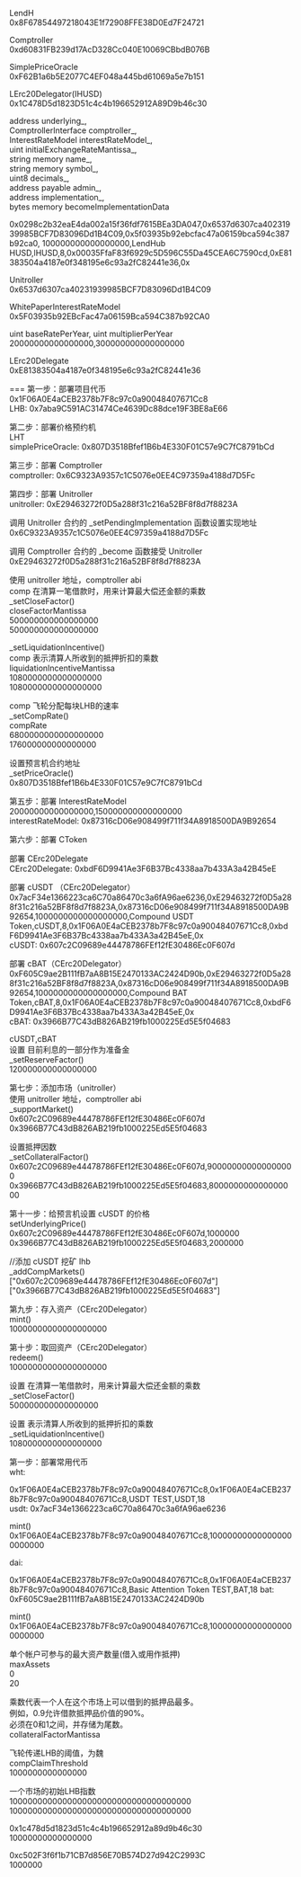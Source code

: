 LendH  
0x8F67854497218043E1f72908FFE38D0Ed7F24721

Comptroller  
0xd60831FB239d17AcD328Cc040E10069CBbdB076B

SimplePriceOracle  
0xF62B1a6b5E2077C4EF048a445bd61069a5e7b151

LErc20Delegator(IHUSD)    
0x1C478D5d1823D51c4c4b196652912A89D9b46c30

address underlying_,  
ComptrollerInterface comptroller_,  
InterestRateModel interestRateModel_,  
uint initialExchangeRateMantissa_,  
string memory name_,  
string memory symbol_,  
uint8 decimals_,  
address payable admin_,  
address implementation_,  
bytes memory becomeImplementationData

0x0298c2b32eaE4da002a15f36fdf7615BEa3DA047,0x6537d6307ca40231939985BCF7D83096Dd1B4C09,0x5f03935b92ebcfac47a06159bca594c387b92ca0,
100000000000000000,LendHub HUSD,lHUSD,8,0x00035FfaF83f6929c5D596C55Da45CEA6C7590cd,0xE81383504a4187e0f348195e6c93a2fC82441e36,0x

Unitroller  
0x6537d6307ca40231939985BCF7D83096Dd1B4C09

WhitePaperInterestRateModel  
0x5F03935b92EBcFac47a06159Bca594C387b92CA0

uint baseRatePerYear, uint multiplierPerYear  
20000000000000000,300000000000000000

LErc20Delegate  
0xE81383504a4187e0f348195e6c93a2fC82441e36

===
第一步：部署项目代币  
0x1F06A0E4aCEB2378b7F8c97c0a90048407671Cc8  
LHB: 0x7aba9C591AC31474Ce4639Dc88dce19F3BE8aE66  

第二步：部署价格预约机  
LHT  
simplePriceOracle: 0x807D3518Bfef1B6b4E330F01C57e9C7fC8791bCd  

第三步：部署 Comptroller  
comptroller: 0x6C9323A9357c1C5076e0EE4C97359a4188d7D5Fc

第四步：部署 Unitroller  
unitroller: 0xE29463272f0D5a288f31c216a52BF8f8d7f8823A  

调用 Unitroller 合约的 _setPendingImplementation 函数设置实现地址  
0x6C9323A9357c1C5076e0EE4C97359a4188d7D5Fc

调用 Comptroller 合约的 _become 函数接受 Unitroller  
0xE29463272f0D5a288f31c216a52BF8f8d7f8823A

使用 unitroller 地址，comptroller abi  
comp
在清算一笔借款时，用来计算最大偿还金额的乘数  
_setCloseFactor()  
closeFactorMantissa  
500000000000000000  
500000000000000000  

_setLiquidationIncentive()  
comp
表示清算人所收到的抵押折扣的乘数  
liquidationIncentiveMantissa  
1080000000000000000  
1080000000000000000  

comp
飞轮分配每块LHB的速率  
_setCompRate()  
compRate  
6800000000000000000  
176000000000000000

设置预言机合约地址  
_setPriceOracle()  
0x807D3518Bfef1B6b4E330F01C57e9C7fC8791bCd  

第五步：部署 InterestRateModel  
20000000000000000,150000000000000000  
interestRateModel: 0x87316cD06e908499f711f34A8918500DA9B92654  

第六步：部署 CToken

部署 CErc20Delegate  
CErc20Delegate: 0xbdF6D9941Ae3F6B37Bc4338aa7b433A3a42B45eE

部署 cUSDT （CErc20Delegator）  
0x7acF34e1366223ca6C70a86470c3a6fA96ae6236,0xE29463272f0D5a288f31c216a52BF8f8d7f8823A,0x87316cD06e908499f711f34A8918500DA9B92654,1000000000000000000,Compound USDT Token,cUSDT,8,0x1F06A0E4aCEB2378b7F8c97c0a90048407671Cc8,0xbdF6D9941Ae3F6B37Bc4338aa7b433A3a42B45eE,0x  
cUSDT: 0x607c2C09689e44478786FEf12fE30486Ec0F607d  

部署 cBAT（CErc20Delegator）  
0xF605C9ae2B111fB7aA8B15E2470133AC2424D90b,0xE29463272f0D5a288f31c216a52BF8f8d7f8823A,0x87316cD06e908499f711f34A8918500DA9B92654,1000000000000000000,Compound BAT Token,cBAT,8,0x1F06A0E4aCEB2378b7F8c97c0a90048407671Cc8,0xbdF6D9941Ae3F6B37Bc4338aa7b433A3a42B45eE,0x  
cBAT: 0x3966B77C43dB826AB219fb1000225Ed5E5f04683  

cUSDT,cBAT  
设置 目前利息的一部分作为准备金  
_setReserveFactor()  
120000000000000000  

第七步：添加市场（unitroller）  
使用 unitroller 地址，comptroller abi  
_supportMarket()  
0x607c2C09689e44478786FEf12fE30486Ec0F607d  
0x3966B77C43dB826AB219fb1000225Ed5E5f04683  

设置抵押因数  
_setCollateralFactor()  
0x607c2C09689e44478786FEf12fE30486Ec0F607d,900000000000000000  
0x3966B77C43dB826AB219fb1000225Ed5E5f04683,800000000000000000  


第十一步：给预言机设置 cUSDT 的价格  
setUnderlyingPrice()  
0x607c2C09689e44478786FEf12fE30486Ec0F607d,1000000  
0x3966B77C43dB826AB219fb1000225Ed5E5f04683,2000000  

//添加 cUSDT 挖矿 lhb  
_addCompMarkets()  
["0x607c2C09689e44478786FEf12fE30486Ec0F607d"]  
["0x3966B77C43dB826AB219fb1000225Ed5E5f04683"]  


第九步：存入资产（CErc20Delegator）  
mint()  
10000000000000000000

第十步：取回资产（CErc20Delegator）  
redeem()  
10000000000000000000

设置 在清算一笔借款时，用来计算最大偿还金额的乘数  
_setCloseFactor()  
500000000000000000  

设置 表示清算人所收到的抵押折扣的乘数  
_setLiquidationIncentive()  
1080000000000000000  

第一步：部署常用代币  
wht: 

0x1F06A0E4aCEB2378b7F8c97c0a90048407671Cc8,0x1F06A0E4aCEB2378b7F8c97c0a90048407671Cc8,USDT TEST,USDT,18  
usdt: 0x7acF34e1366223ca6C70a86470c3a6fA96ae6236

mint()  
0x1F06A0E4aCEB2378b7F8c97c0a90048407671Cc8,100000000000000000000000  

dai: 

0x1F06A0E4aCEB2378b7F8c97c0a90048407671Cc8,0x1F06A0E4aCEB2378b7F8c97c0a90048407671Cc8,Basic Attention Token TEST,BAT,18 
bat: 0xF605C9ae2B111fB7aA8B15E2470133AC2424D90b  

mint()  
0x1F06A0E4aCEB2378b7F8c97c0a90048407671Cc8,100000000000000000000000  

单个帐户可参与的最大资产数量(借入或用作抵押)  
maxAssets  
0  
20  


乘数代表一个人在这个市场上可以借到的抵押品最多。  
例如，0.9允许借款抵押品价值的90%。  
必须在0和1之间，并存储为尾数。  
collateralFactorMantissa

飞轮传递LHB的阈值，为魏  
compClaimThreshold  
1000000000000000  


一个市场的初始LHB指数  
1000000000000000000000000000000000000  
1000000000000000000000000000000000000  


0x1c478d5d1823d51c4c4b196652912a89d9b46c30  
10000000000000000

0xc502F3f6f1b71CB7d856E70B574D27d942C2993C  
1000000  

